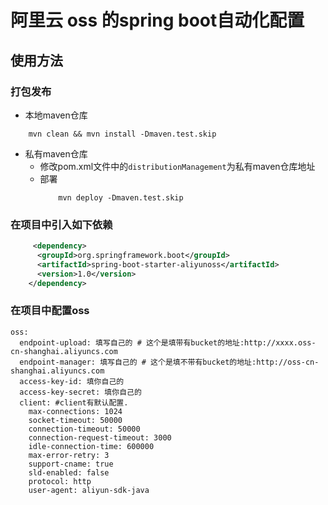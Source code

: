 阿里云 oss 的spring boot自动化配置
=========================

## 使用方法

### 打包发布

* 本地maven仓库
```shell
    mvn clean && mvn install -Dmaven.test.skip
```

* 私有maven仓库
    * 修改pom.xml文件中的`distributionManagement`为私有maven仓库地址
    * 部署
        ```
            mvn deploy -Dmaven.test.skip
        ```

### 在项目中引入如下依赖
```xml
     <dependency>
      <groupId>org.springframework.boot</groupId>
      <artifactId>spring-boot-starter-aliyunoss</artifactId>
      <version>1.0</version>
    </dependency>
```

### 在项目中配置oss
```
oss:
  endpoint-upload: 填写自己的 # 这个是填带有bucket的地址:http://xxxx.oss-cn-shanghai.aliyuncs.com
  endpoint-manager: 填写自己的 # 这个是填不带有bucket的地址:http://oss-cn-shanghai.aliyuncs.com
  access-key-id: 填你自己的
  access-key-secret: 填你自己的
  client: #client有默认配置.
    max-connections: 1024
    socket-timeout: 50000
    connection-timeout: 50000
    connection-request-timeout: 3000
    idle-connection-time: 600000
    max-error-retry: 3
    support-cname: true
    sld-enabled: false
    protocol: http
    user-agent: aliyun-sdk-java

```